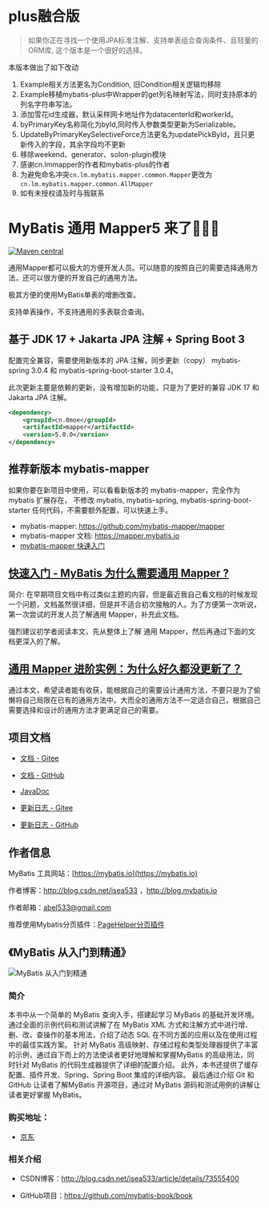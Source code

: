 # plus融合版
> 如果你正在寻找一个使用JPA标准注解、支持单表组合查询条件、且轻量的ORM库, 这个版本是一个很好的选择。

本版本做出了如下改动
1. Example相关方法更名为Condition, 旧Condition相关逻辑均移除
2. Example移植mybatis-plus中Wrapper的get列名映射写法，同时支持原本的列名字符串写法。
3. 添加雪花id生成器，默认采样网卡地址作为datacenterId和workerId。
4. byPrimaryKey名称简化为byId,同时传入参数类型更新为Serializable。
5. UpdateByPrimaryKeySelectiveForce方法更名为updatePickById，且只更新传入的字段，其余字段均不更新
6. 移除weekend、generator、solon-plugin模块
6. 感谢cn.lmmapper的作者和mybatis-plus的作者
7. 为避免命名冲突`cn.lm.mybatis.mapper.common.Mapper`更改为`cn.lm.mybatis.mapper.common.AllMapper`
7. 如有未授权请及时与我联系

# MyBatis 通用 Mapper5 来了🎉🎉🎉

[![Maven central](https://maven-badges.herokuapp.com/maven-central/cn.lm.mybatis/mapper/badge.svg)](https://maven-badges.herokuapp.com/maven-central/cn.lm.mybatis/mapper)

通用Mapper都可以极大的方便开发人员。可以随意的按照自己的需要选择通用方法，还可以很方便的开发自己的通用方法。

极其方便的使用MyBatis单表的增删改查。

支持单表操作，不支持通用的多表联合查询。

## 基于 JDK 17 + Jakarta JPA 注解 + Spring Boot 3

配置完全兼容，需要使用新版本的 JPA 注解，同步更新（copy） mybatis-spring 3.0.4 和 mybatis-spring-boot-starter 3.0.4。

此次更新主要是依赖的更新，没有增加新的功能，只是为了更好的兼容 JDK 17 和 Jakarta JPA 注解。

```xml
<dependency>
    <groupId>cn.0moe</groupId>
    <artifactId>mapper</artifactId>
    <version>5.0.0</version>
</dependency>
```

## 推荐新版本 mybatis-mapper

如果你要在新项目中使用，可以看看新版本的 mybatis-mapper，完全作为 mybatis 扩展存在，
不修改 mybatis, mybatis-spring, mybatis-spring-boot-starter 任何代码，不需要额外配置，可以快速上手。

- mybatis-mapper: https://github.com/mybatis-mapper/mapper
- mybatis-mapper 文档: https://mapper.mybatis.io
- [mybatis-mapper 快速入门](https://mapper.mybatis.io/docs/1.getting-started.html#%E4%BB%8B%E7%BB%8D)

## [**快速入门 - MyBatis 为什么需要通用 Mapper ?**](https://blog.csdn.net/isea533/article/details/83045335)

简介: 在早期项目文档中有过类似主题的内容，但是最近我自己看文档的时候发现一个问题，文档虽然很详细，但是并不适合初次接触的人。为了方便第一次听说，第一次尝试的开发人员了解通用 Mapper，补充此文档。

强烈建议初学者阅读本文，先从整体上了解 通用 Mapper，然后再通过下面的文档更深入的了解。

## [**通用 Mapper 进阶实例：为什么好久都没更新了？**](https://blog.csdn.net/isea533/article/details/104776347)

通过本文，希望读者能有收获，能根据自己的需要设计通用方法，不要只是为了偷懒将自己局限在已有的通用方法中。大而全的通用方法不一定适合自己，根据自己需要选择和设计的通用方法才更满足自己的需要。

## 项目文档

- [文档 - Gitee](https://gitee.com/free/Mapper/wikis/Home)

- [文档 - GitHub](https://github.com/abel533/Mapper/wiki)

- [JavaDoc](https://apidoc.gitee.com/free/Mapper/)

- [更新日志 - Gitee](https://gitee.com/free/Mapper/wikis/changelog)

- [更新日志 - GitHub](https://github.com/abel533/Mapper/wiki/changelog)

## 作者信息

MyBatis 工具网站：[https://mybatis.io](https://mybatis.io)

作者博客：http://blog.csdn.net/isea533 ，http://blog.mybatis.io

作者邮箱：abel533@gmail.com

推荐使用Mybatis分页插件：[PageHelper分页插件](https://github.com/pagehelper/Mybatis-PageHelper)

## 《MyBatis 从入门到精通》

![MyBatis 从入门到精通](https://github.com/mybatis-book/book/raw/master/book.png)

### 简介

本书中从一个简单的 MyBatis 查询入手，搭建起学习 MyBatis 的基础开发环境。 通过全面的示例代码和测试讲解了在 MyBatis XML 方式和注解方式中进行增、删、改、查操作的基本用法，介绍了动态 SQL
在不同方面的应用以及在使用过程中的最佳实践方案。 针对 MyBatis 高级映射、存储过程和类型处理器提供了丰富的示例，通过自下而上的方法使读者更好地理解和掌握MyBatis 的高级用法，同时针对 MyBatis
的代码生成器提供了详细的配置介绍。 此外，本书还提供了缓存配置、插件开发、Spring、Spring Boot 集成的详细内容。 最后通过介绍 Git 和 GitHub 让读者了解MyBatis 开源项目，通过对 MyBatis
源码和测试用例的讲解让读者更好掌握 MyBatis。

### 购买地址：

- [京东](https://item.jd.com/12103309.html)

### 相关介绍

- CSDN博客：http://blog.csdn.net/isea533/article/details/73555400

- GitHub项目：https://github.com/mybatis-book/book
